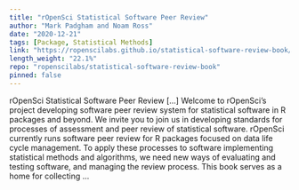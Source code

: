 ```yaml
---
title: "rOpenSci Statistical Software Peer Review"
author: "Mark Padgham and Noam Ross"
date: "2020-12-21"
tags: [Package, Statistical Methods]
link: "https://ropenscilabs.github.io/statistical-software-review-book/"
length_weight: "22.1%"
repo: "ropenscilabs/statistical-software-review-book"
pinned: false
---
```


rOpenSci Statistical Software Peer Review [...] Welcome to rOpenSci’s project
developing software peer review system
for statistical software in R packages and beyond. We invite you to join us
in developing standards for processes of assessment and peer review of
statistical software. rOpenSci currently runs software peer review for R packages focused on data
life cycle management. To apply these processes to software implementing
statistical methods and algorithms, we need new ways of evaluating and testing
software, and managing the review process. This book serves as a home for
collecting ...
